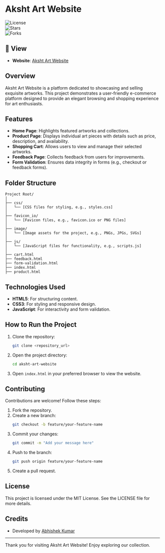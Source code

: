 # Aksht Art Website

![License](https://img.shields.io/github/license/ctrlabhi/E-commerce)  
![Stars](https://img.shields.io/github/stars/ctrlabhi/E-commerce)  
![Forks](https://img.shields.io/github/forks/ctrlabhi/E-commerce)  

## 🔗 View  
- **Website**: [Aksht Art Website](https://akshatart.netlify.app/)  

## Overview
Aksht Art Website is a platform dedicated to showcasing and selling exquisite artworks. This project demonstrates a user-friendly e-commerce platform designed to provide an elegant browsing and shopping experience for art enthusiasts.

## Features
- **Home Page**: Highlights featured artworks and collections.
- **Product Page**: Displays individual art pieces with details such as price, description, and availability.
- **Shopping Cart**: Allows users to view and manage their selected artworks.
- **Feedback Page**: Collects feedback from users for improvements.
- **Form Validation**: Ensures data integrity in forms (e.g., checkout or feedback forms).

## Folder Structure
```
Project Root/
│
├── css/
│   └── [CSS files for styling, e.g., styles.css]
│
├── favicon_io/
│   └── [Favicon files, e.g., favicon.ico or PNG files]
│
├── image/
│   └── [Image assets for the project, e.g., PNGs, JPGs, SVGs]
│
├── js/
│   └── [JavaScript files for functionality, e.g., scripts.js]
│
├── cart.html
├── feedback.html
├── form-validation.html
├── index.html
├── product.html
```

## Technologies Used
- **HTML5**: For structuring content.
- **CSS3**: For styling and responsive design.
- **JavaScript**: For interactivity and form validation.

## How to Run the Project
1. Clone the repository:
   ```bash
   git clone <repository_url>
   ```
2. Open the project directory:
   ```bash
   cd aksht-art-website
   ```
3. Open `index.html` in your preferred browser to view the website.

## Contributing
Contributions are welcome! Follow these steps:
1. Fork the repository.
2. Create a new branch:
   ```bash
   git checkout -b feature/your-feature-name
   ```
3. Commit your changes:
   ```bash
   git commit -m "Add your message here"
   ```
4. Push to the branch:
   ```bash
   git push origin feature/your-feature-name
   ```
5. Create a pull request.

## License
This project is licensed under the MIT License. See the LICENSE file for more details.

## Credits

- Developed by [Abhishek Kumar](https://www.linkedin.com/in/ctrlabhi/)

---
Thank you for visiting Aksht Art Website! Enjoy exploring our collection.
